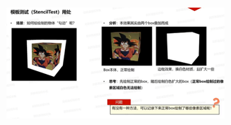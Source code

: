 ![输入图片说明](/imgs/2025-02-08/dD2ags72nH0RsSxG.png)
<!--stackedit_data:
eyJoaXN0b3J5IjpbLTE3MTAyMjIxNzldfQ==
-->